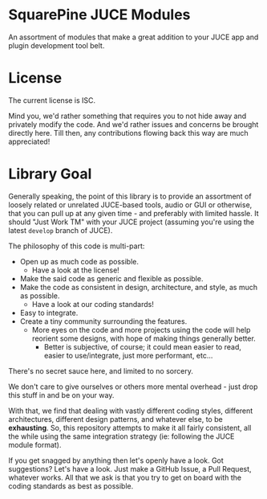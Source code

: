 # SquarePine JUCE Modules

An assortment of modules that make a great addition to your JUCE app and plugin development tool belt.

# License

The current license is ISC.

Mind you, we'd rather something that requires you to not hide away and privately modify the code. And we'd rather issues and concerns be brought directly here. Till then,   any contributions flowing back this way are much appreciated!

# Library Goal

Generally speaking, the point of this library is to provide an assortment of loosely related or unrelated JUCE-based tools, audio or GUI or otherwise, that you can pull up at any given time - and preferably with limited hassle. It should "Just Work TM" with your JUCE project (assuming you're using the latest `develop` branch of JUCE).

The philosophy of this code is multi-part:

* Open up as much code as possible.
  * Have a look at the license! 
* Make the said code as generic and flexible as possible.
* Make the code as consistent in design, architecture, and style, as much as possible.
  * Have a look at our coding standards!
* Easy to integrate.
* Create a tiny community surrounding the features.
  * More eyes on the code and more projects using the code will help reorient some designs, with hope of making things generally better.
    * Better is subjective, of course; it could mean easier to read, easier to use/integrate, just more performant, etc...

There's no secret sauce here, and limited to no sorcery.

We don't care to give ourselves or others more mental overhead - just drop this stuff in and be on your way.

With that, we find that dealing with vastly different coding styles, different architectures, different design patterns, and whatever else, to be **exhausting**. So, this repository attempts to make it all fairly consistent, all the while using the same integration strategy (ie: following the JUCE module format).

If you get snagged by anything then let's openly have a look. Got suggestions? Let's have a look. Just make a GitHub Issue, a Pull Request, whatever works. All that we ask is that you try to get on board with the coding standards as best as possible.

